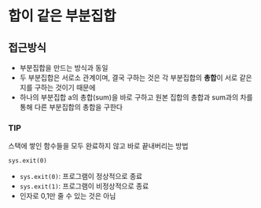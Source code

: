 # 합이 같은 부분집합

## 접근방식

- 부분집합을 만드는 방식과 동일
- 두 부분집합은 서로소 관계이며, 결국 구하는 것은 각 부분집합의 **총합**이 서로 같은지를 구하는 것이기 때문에
- 하나의 부분집합 a의 총합(sum)을 바로 구하고 원본 집합의 총합과 sum과의 차를 통해 다른 부분집합의 총합을 구한다

### TIP

스택에 쌓인 함수들을 모두 완료하지 않고 바로 끝내버리는 방법

```
sys.exit(0)
```

- `sys.exit(0)`: 프로그램이 정상적으로 종료
- `sys.exit(1)`: 프로그램이 비정상적으로 종료
- 인자로 0,1만 줄 수 있는 것은 아님
